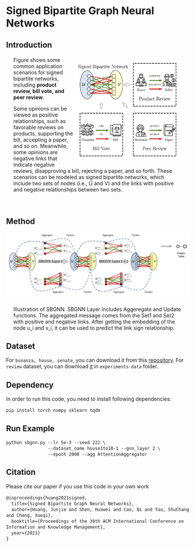 # Signed Bipartite Graph Neural Networks

## Introduction

<div style="margin: 20px;">
<img align='right' src="./imgs/SBN.png" width="300">

<p>
Figure shows some common application scenarios for signed bipartite networks, including <strong>product review, bill
vote, and peer review</strong>. 
</p>
<p>Some opinions can be viewed as positive
relationships, such as favorable reviews on products, supporting
the bill, accepting a paper, and so on. Meanwhile, some opinions
are negative links that indicate negative reviews, disapproving a
bill, rejecting a paper, and so forth. These scenarios can be modeled
as signed bipartite networks, which include two sets of nodes (i.e.,
U and V) and the links with positive and negative relationships
between two sets.
</p>
</div>

<br/>

## Method

<img src="./imgs/SBGNN-plot.png" />
<div style="margin: 20px;">
 Illustration of SBGNN. SBGNN Layer includes Aggeregate and Update functions. The aggregated message comes from the Set1 and Set2 with positive and negative links. After getting the embedding of the node u_i and v_i, it can be used to predict the link sign relationship.
</div>

## Dataset

For `bonanza, house, senate`, you can download it from this [repository](https://github.com/tylersnetwork/signed_bipartite_networks).
For `review` dataset, you can download [it](./experiments-data/review-cikm2021.txt) in ```experiments-data``` folder.

## Dependency
In order to run this code, you need to install following dependencies:

```
pip install torch numpy sklearn tqdm
```


## Run Example

```
python sbgnn.py --lr 5e-3 --seed 222 \
                --dataset_name house1to10-1 --gnn_layer 2 \
                --epoch 2000 --agg AttentionAggregator
```

## Citation

Please cite our paper if you use this code in your own work

```
@inproceedings{huang2021signed,
  title={Signed Bipartite Graph Neural Networks},
  author={Huang, Junjie and Shen, Huawei and Cao, Qi and Tao, ShuChang and Cheng, Xueqi},
  booktitle={Proceedings of the 30th ACM International Conference on Information and Knowledge Management},
  year={2021}
}
```

